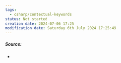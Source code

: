 ```yaml
---
tags:
  - csharp/contextual-keywords
status: Not started
creation date: 2024-07-06 17:25
modification date: Saturday 6th July 2024 17:25:49
---
```

##### Source:
* 
